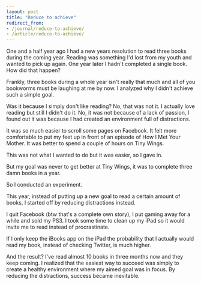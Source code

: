 ```yaml
---
layout: post
title: "Reduce to achieve"
redirect_from:
- /journal/reduce-to-achieve/
- /article/reduce-to-achieve/
---
```


One and a half year ago I had a new years resolution to read three books during the coming year. Reading was something I'd lost from my youth and wanted to pick up again. One year later I hadn't completed a single book. How did that happen?

Frankly, three books during a whole year isn't really that much and all of you bookworms must be laughing at me by now. I analyzed why I didn't achieve such a simple goal.

Was it because I simply don't like reading? No, that was not it. I actually love reading but still I didn't do it. No, it was not because of a lack of passion, I found out it was because I had created an environment full of distractions.

It was so much easier to scroll some pages on Facebook. It felt more comfortable to put my feet up in front of an episode of How I Met Your Mother. It was better to spend a couple of hours on Tiny Wings.

This was not what I wanted to do but it was easier, so I gave in.

But my goal was never to get better at Tiny Wings, it was to complete three damn books in a year.

So I conducted an experiment.

This year, instead of putting up a new goal to read a certain amount of books, I started off by reducing distractions instead.

I quit Facebook (btw that's a complete own story), I put gaming away for a while and sold my PS3. I took some time to clean up my iPad so it would invite me to read instead of procrastinate.

If I only keep the iBooks app on the iPad the probability that I actually would read my book, instead of checking Twitter, is much higher.

And the result? I've read almost 10 books in three months now and they keep coming. I realized that the easiest way to succeed was simply to create a healthy environment where my aimed goal was in focus. By reducing the distractions, success became inevitable.

